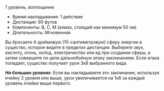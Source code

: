 *1 уровень, воплощение*

- Время накладывания: 1 действие 
- Дистанция: 90 футов
- Компоненты: В, С, М (алмаз, стоящий как минимум 50 зм)
- Длительность: Мгновенная

Вы бросаете 4-дюймовую (10-сантиметровую) сферу энергии в существо, которое видите в пределах дистанции. Выберите звук, кислоту, огонь, холод, электричество или яд при создании сферы, а затем совершите по цели дальнобойную атаку заклинанием. Если атака попадает, существо получает урон 3к8 выбранного вида. 

***На больших уровнях***: Если вы накладываете это заклинание, используя ячейку 2 уровня или выше, урон увеличивается на 1к8 за каждый уровень ячейки выше первого.